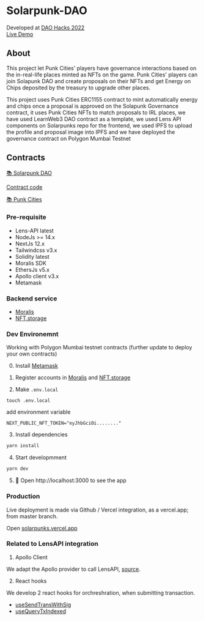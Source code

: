 # Solarpunk-DAO
Developed at [DAO Hacks 2022](https://showcase.ethglobal.com/daohacks/solarpunk-dao-y0mjq)  
[Live Demo](https://solarpunkdao.vercel.app//)

## About
This project let Punk Cities' players have governance interactions based on the in-real-life places minted as NFTs on the game. Punk Cities' players can join Solapunk DAO and create proposals on their NFTs and get Energy on Chips deposited by the treasury to upgrade other places. 

This project uses Punk Cities ERC1155 contract to mint automatically energy and chips once a proposal is approved on the Solapunk Governance contract, it uses Punk Cities NFTs to match proposals to IRL places, we have used LearnWeb3 DAO contract as a template, we used Lens API components on Solarpunks repo for the frontend, we used IPFS to upload the profile and proposal image into IPFS and we have deployed the governance contract on Polygon Mumbai Testnet  

## Contracts

[📚 Solarpunk DAO](https://mumbai.polygonscan.com/address/0x74215784157f79CFce433BaC808caE8E3195fD37)  

[Contract code](https://github.com/zenbitETH/Solarpunk-DAO/blob/main/contracts/PunkCityDAO.sol)  
  
[📚 Punk Cities](https://mumbai.polygonscan.com/address/0x092BBe9022D421940B6D74799179267e5c822895)

### Pre-requisite

- Lens-API latest
- NodeJs >= 14.x
- NextJs 12.x
- Tailwindcss v3.x
- Solidity latest
- Moralis SDK
- EthersJs v5.x
- Apollo client v3.x
- Metamask

### Backend service

- [Moralis](https://moralis.io)
- [NFT.storage](https://nft.storage)


### Dev Environemnt

Working with Polygon Mumbai testnet contracts (further update to deploy your own contracts)

0. Install [Metamask](https://metamask.io)

1. Register accounts in [Moralis](https://moralis.io) and [NFT.storage](https://nft.storage)

2. Make `.env.local`

```shell
touch .env.local
```

add environment variable

```text
NEXT_PUBLIC_NFT_TOKEN="eyJhbGciOi........"
```

3. Install dependencies

```bash
yarn install
```

4. Start developmment

```bash
yarn dev
```

5. 📱 Open http://localhost:3000 to see the app

### Production

Live deployment is made via Github / Vercel integration, as a vercel.app; from master branch.

Open [solarpunks.vercel.app](https://solarpunks.vercel.app)


### Related to LensAPI integration

1. Apollo Client

We adapt the Apollo provider to call LensAPI, [source](https://github.com/rtang03/solarpunks/blob/master/lib/apolloClient.js).

2. React hooks

We develop 2 react hooks for orchreshration, when submitting transaction.

- [useSendTransWithSig](https://github.com/rtang03/solarpunks/blob/master/hooks/useSendTransWithSig.js)
- [useQueryTxIndexed](https://github.com/rtang03/solarpunks/blob/master/hooks/useQueryTxIndexed.js)

